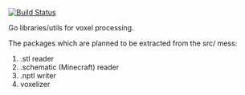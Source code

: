 [![Build Status](https://goci.herokuapp.com/project/image/github.com/krasin/voxel "Continous integration")](http://goci.me/project/github.com/krasin/voxel)

Go libraries/utils for voxel processing.

The packages which are planned to be extracted from the src/ mess:

1. .stl reader
2. .schematic (Minecraft) reader
3. .nptl writer
4. voxelizer

